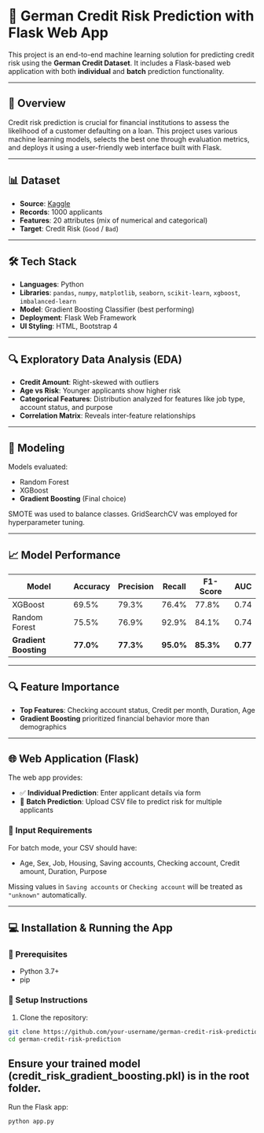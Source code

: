 # 🏦 German Credit Risk Prediction with Flask Web App

This project is an end-to-end machine learning solution for predicting credit risk using the **German Credit Dataset**. It includes a Flask-based web application with both **individual** and **batch** prediction functionality.

---

## 📌 Overview

Credit risk prediction is crucial for financial institutions to assess the likelihood of a customer defaulting on a loan. This project uses various machine learning models, selects the best one through evaluation metrics, and deploys it using a user-friendly web interface built with Flask.

---

## 📊 Dataset

- **Source**: [Kaggle]([https://archive.ics.uci.edu/ml/datasets/statlog+(german+credit+data)](https://www.kaggle.com/datasets/kabure/german-credit-data-with-risk))
- **Records**: 1000 applicants
- **Features**: 20 attributes (mix of numerical and categorical)
- **Target**: Credit Risk (`Good` / `Bad`)

---

## 🛠 Tech Stack

- **Languages**: Python
- **Libraries**: `pandas`, `numpy`, `matplotlib`, `seaborn`, `scikit-learn`, `xgboost`, `imbalanced-learn`
- **Model**: Gradient Boosting Classifier (best performing)
- **Deployment**: Flask Web Framework
- **UI Styling**: HTML, Bootstrap 4

---

## 🔍 Exploratory Data Analysis (EDA)

- **Credit Amount**: Right-skewed with outliers
- **Age vs Risk**: Younger applicants show higher risk
- **Categorical Features**: Distribution analyzed for features like job type, account status, and purpose
- **Correlation Matrix**: Reveals inter-feature relationships

---

## 🤖 Modeling

Models evaluated:
- Random Forest
- XGBoost
- **Gradient Boosting** (Final choice)

SMOTE was used to balance classes. GridSearchCV was employed for hyperparameter tuning.

---

## 📈 Model Performance

| Model             | Accuracy | Precision | Recall | F1-Score | AUC  |
|------------------|----------|-----------|--------|----------|------|
| XGBoost           | 69.5%    | 79.3%     | 76.4%  | 77.8%    | 0.74 |
| Random Forest     | 75.5%    | 76.9%     | 92.9%  | 84.1%    | 0.74 |
| **Gradient Boosting** | **77.0%** | **77.3%** | **95.0%** | **85.3%** | **0.77** |

---

## 🔍 Feature Importance

- **Top Features**: Checking account status, Credit per month, Duration, Age
- **Gradient Boosting** prioritized financial behavior more than demographics

---

## 🌐 Web Application (Flask)

The web app provides:
- ✅ **Individual Prediction**: Enter applicant details via form
- 📁 **Batch Prediction**: Upload CSV file to predict risk for multiple applicants

### 🧾 Input Requirements

For batch mode, your CSV should have:
- Age, Sex, Job, Housing, Saving accounts, Checking account, Credit amount, Duration, Purpose

Missing values in `Saving accounts` or `Checking account` will be treated as `"unknown"` automatically.

---

## 💻 Installation & Running the App

### 🔧 Prerequisites

- Python 3.7+
- pip

### 🔄 Setup Instructions

1. Clone the repository:

```bash
git clone https://github.com/your-username/german-credit-risk-prediction.git
cd german-credit-risk-prediction
```
## Ensure your trained model (credit_risk_gradient_boosting.pkl) is in the root folder.
Run the Flask app:
```bash
python app.py
```
